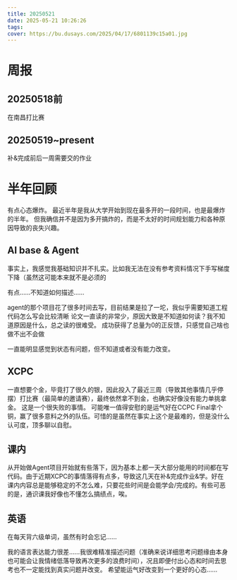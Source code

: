 ```yaml
---
title: 20250521
date: 2025-05-21 10:26:26
tags:
cover: https://bu.dusays.com/2025/04/17/6801139c15a01.jpg
---
```


# 周报

## 20250518前
在南昌打比赛

## 20250519~present
补&完成前后一周需要交的作业

# 半年回顾
有点心态爆炸。
最近半年是我从大学开始到现在最多开的一段时间，也是最爆炸的半年。
但我确信并不是因为多开搞炸的，而是不太好的时间规划能力和各种原因导致的丧失兴趣。

## AI base & Agent
事实上，我感觉我基础知识并不扎实。比如我无法在没有参考资料情况下手写梯度下降（虽然这可能本来就不是必须的

有点……不知道如何描述……

agent的那个项目花了很多时间去写，目前结果是拉了一坨，我似乎需要知道工程代码怎么写会比较清晰
论文一直读的非常少，原因大致是不知道如何读？我不知道原因是什么，总之读的很难受。
成功获得了总量为0的正反馈，只感觉自己啥也做不出不会做

一直能明显感觉到状态有问题，但不知道或者没有能力改变。

## XCPC
一直想要个金，毕竟打了很久的银，因此投入了最近三周（导致其他事情几乎停摆）打比赛（最简单的邀请赛），最终依然拿不到金，也确实好像没有能力单挑拿金。
这是一个很失败的事情。
可能唯一值得安慰的是运气好在CCPC Final拿个铜，赢了很多意料之外的队伍。可惜的是虽然在事实上这个是最难的，但是没什么认可度，顶多聊以自慰。

## 课内
从开始做Agent项目开始就有些落下，因为基本上都一天大部分能用的时间都在写代码。由于近期XCPC的事情落得有点多，导致这几天在补&完成作业&学。好在课内内容总是能够稳定的不怎么难，只要花些时间是会能学会/完成的。有些可恶的是，通识课我好像也不懂怎么搞绩点，唉。

## 英语
在每天背六级单词，虽然有时会忘记……


我的语言表达能力很差……我很难精准描述问题（准确来说详细思考问题缘由本身也可能会让我情绪低落导致再次更多的浪费时间），况且即便付出心态和时间去思考也不一定能找到真实问题并改变。
希望能运气好改变到一个更好的心态……

